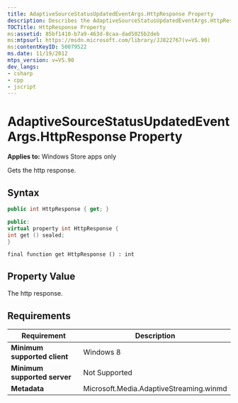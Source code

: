 ```yaml
---
title: AdaptiveSourceStatusUpdatedEventArgs.HttpResponse Property
description: Describes the AdaptiveSourceStatusUpdatedEventArgs.HttpResponse property and provides the property's syntax and requirements.
TOCTitle: HttpResponse Property
ms:assetid: 85bf1410-b7a9-463d-8caa-dad5025b2deb
ms:mtpsurl: https://msdn.microsoft.com/library/JJ822767(v=VS.90)
ms:contentKeyID: 50079522
ms.date: 11/19/2012
mtps_version: v=VS.90
dev_langs:
- csharp
- cpp
- jscript
---
```


# AdaptiveSourceStatusUpdatedEventArgs.HttpResponse Property

**Applies to:** Windows Store apps only

Gets the http response.

## Syntax

```csharp
public int HttpResponse { get; }
```

```cpp
public:
virtual property int HttpResponse {
int get () sealed;
}
```

```jscript
final function get HttpResponse () : int
```

## Property Value

The http response.

## Requirements

|Requirement|Description|
|--- |--- |
|**Minimum supported client**|Windows 8|
|**Minimum supported server**|Not Supported|
|**Metadata**|Microsoft.Media.AdaptiveStreaming.winmd|
